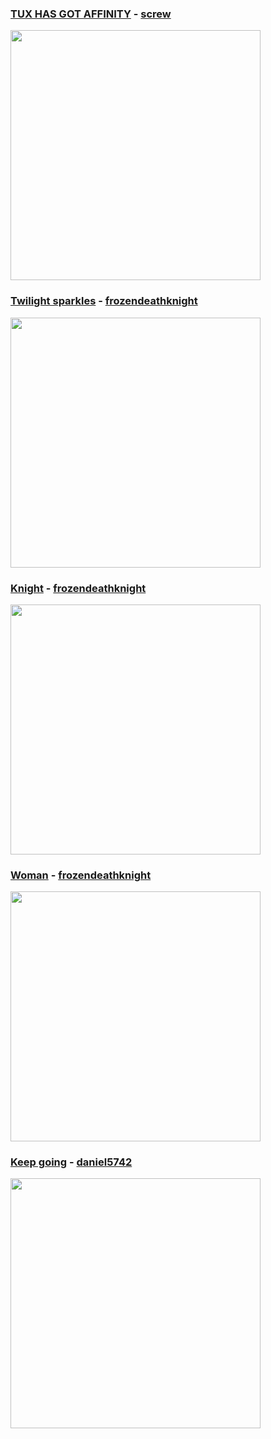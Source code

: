 
### [TUX HAS GOT AFFINITY](https://github.com/Twig6943/AffinityOnLinux/blob/main/Featured/Stuff/TUX_GOT_THE.png) - [screw](https://bsky.app/profile/e16iskool.bsky.social)
<img src="https://github.com/Twig6943/AffinityOnLinux/blob/main/Featured/Stuff/TUX_GOT_THE.png" width="400"/>

### [Twilight sparkles](https://github.com/Twig6943/AffinityOnLinux/blob/main/Featured/Stuff/twilight-sparkles.png) - [frozendeathknight](https://www.artstation.com/kenn_nystrom)
<img src="https://github.com/Twig6943/AffinityOnLinux/blob/main/Featured/Stuff/twilight-sparkles.png" width="400"/>

### [Knight](https://github.com/Twig6943/AffinityOnLinux/blob/main/Featured/Stuff/knight.png) - [frozendeathknight](https://www.artstation.com/kenn_nystrom)
<img src="https://github.com/Twig6943/AffinityOnLinux/blob/main/Featured/Stuff/knight.png" width="400"/>

### [Woman](https://github.com/Twig6943/AffinityOnLinux/blob/main/Featured/Stuff/woman.png) - [frozendeathknight](https://www.artstation.com/kenn_nystrom)
<img src="https://github.com/Twig6943/AffinityOnLinux/blob/main/Featured/Stuff/woman.png" width="400"/>

### [Keep going](https://github.com/Twig6943/AffinityOnLinux/blob/main/Featured/Stuff/keep-going.png) - [daniel5742]()
<img src="https://github.com/Twig6943/AffinityOnLinux/blob/main/Featured/Stuff/keep-going.png" width="400"/>
